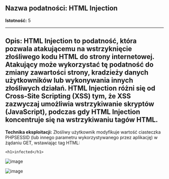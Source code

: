 ## Nazwa podatności: HTML Injection

**Istotność:** 5

---

**Opis:**
HTML Injection to podatność, która pozwala atakującemu na wstrzyknięcie złośliwego kodu HTML do strony internetowej. Atakujący może wykorzystać tę podatność do zmiany zawartości strony, kradzieży danych użytkowników lub wykonywania innych złośliwych działań. HTML Injection różni się od Cross-Site Scripting (XSS) tym, że XSS zazwyczaj umożliwia wstrzykiwanie skryptów (JavaScript), podczas gdy HTML Injection koncentruje się na wstrzykiwaniu tagów HTML.
---

**Technika eksploitacji:**
Złośliwy użytkownik modyfikuje wartość ciasteczka PHPSESSID (lub innego parametru wykorzystywanego przez aplikację) w żądaniu GET, wstawiając tag HTML:

  `<h1>infected</h1>`
  

![image](https://github.com/GrzechuG/PWR-CBE-BAW-mutillidae-2024/assets/56219452/9d373304-4664-47df-b620-6bce721e3c60)


![image](https://github.com/GrzechuG/PWR-CBE-BAW-mutillidae-2024/assets/56219452/00312398-fdc0-4bd1-9f18-2064a178fe5d)


